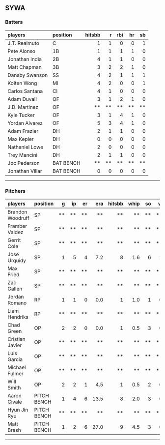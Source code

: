 ## SYWA

### Batters

 |players         |position  | hitsbb|  r| rbi| hr| sb| 
|:---------------|:---------|------:|--:|---:|--:|--:| 
|J.T. Realmuto   |C         |      1|  1|   0|  0|  1| 
|Pete Alonso     |1B        |      1|  1|   1|  1|  0| 
|Jonathan India  |2B        |      4|  1|   1|  0|  0| 
|Matt Chapman    |3B        |      3|  2|   2|  1|  0| 
|Dansby Swanson  |SS        |      4|  2|   1|  1|  1| 
|Kolten Wong     |MI        |      4|  2|   0|  0|  1| 
|Carlos Santana  |CI        |      4|  1|   0|  0|  0| 
|Adam Duvall     |OF        |      3|  1|   2|  1|  0| 
|J.D. Martinez   |OF        |     **| **|  **| **| **| 
|Kyle Tucker     |OF        |      3|  1|   4|  1|  0| 
|Yordan Alvarez  |OF        |      5|  3|   4|  1|  0| 
|Adam Frazier    |DH        |      2|  1|   1|  0|  0| 
|Max Kepler      |DH        |      0|  0|   0|  0|  0| 
|Nathaniel Lowe  |DH        |      2|  0|   0|  0|  0| 
|Trey Mancini    |DH        |      2|  1|   1|  0|  0| 
|Joc Pederson    |BAT BENCH |     **| **|  **| **| **| 
|Jonathan Villar |BAT BENCH |      0|  0|   0|  0|  0| 

* * *

### Pitchers

 
|players          |position    |  g| ip| er|  era| hitsbb| whip| so|  w| sv| 
|:----------------|:-----------|--:|--:|--:|----:|------:|----:|--:|--:|--:| 
|Brandon Woodruff |SP          | **| **| **|   **|     **|   **| **| **| **| 
|Framber Valdez   |SP          | **| **| **|   **|     **|   **| **| **| **| 
|Gerrit Cole      |SP          | **| **| **|   **|     **|   **| **| **| **| 
|Jose Urquidy     |SP          |  1|  5|  4|  7.2|      8|  1.6|  6|  1|  0| 
|Max Fried        |SP          | **| **| **|   **|     **|   **| **| **| **| 
|Zac Gallen       |SP          | **| **| **|   **|     **|   **| **| **| **| 
|Jordan Romano    |RP          |  1|  1|  0|  0.0|      1|  1.0|  1|  0|  1| 
|Liam Hendriks    |RP          | **| **| **|   **|     **|   **| **| **| **| 
|Chad Green       |OP          |  2|  2|  0|  0.0|      1|  0.5|  3|  0|  0| 
|Cristian Javier  |OP          | **| **| **|   **|     **|   **| **| **| **| 
|Luis Garcia      |OP          | **| **| **|   **|     **|   **| **| **| **| 
|Michael Fulmer   |OP          | **| **| **|   **|     **|   **| **| **| **| 
|Will Smith       |OP          |  2|  2|  1|  4.5|      1|  0.5|  2|  0|  0| 
|Aaron Civale     |PITCH BENCH |  1|  4|  6| 13.5|      8|  2.0|  3|  0|  0| 
|Hyun Jin Ryu     |PITCH BENCH | **| **| **|   **|     **|   **| **| **| **| 
|Matt Brash       |PITCH BENCH |  1|  2|  6| 27.0|      9|  4.5|  3|  0|  0| 


* * *


